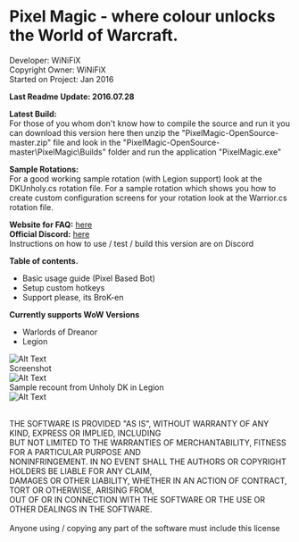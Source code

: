 # Pixel Magic - where colour unlocks the World of Warcraft.

Developer: WiNiFiX<br>
Copyright Owner: WiNiFiX<br>
Started on Project: Jan 2016<br>

**Last Readme Update: 2016.07.28**

**Latest Build:**<br>
For those of you whom don't know how to compile the source and run it you can download this version here
then unzip the "PixelMagic-OpenSource-master.zip" file and look in the "PixelMagic-OpenSource-master\PixelMagic\Builds" folder and run the application "PixelMagic.exe"

**Sample Rotations:**<br>
For a good working sample rotation (with Legion support) look at the DKUnholy.cs rotation file.
For a sample rotation which shows you how to create custom configuration screens for your rotation look at the Warrior.cs rotation file.

**Website for FAQ:** [here](http://www.ownedcore.com/forums/world-of-warcraft/world-of-warcraft-bots-programs/wow-bots-questions-requests/542750-pixel-based-bot.html)<br>
**Official Discord:** [here](https://discord.gg/0rnM62Wx5pQp8tjT)<br>
Instructions on how to use / test / build this version are on Discord

**Table of contents.**
- Basic usage guide (Pixel Based Bot)
- Setup custom hotkeys
- Support please, its BroK-en

**Currently supports WoW Versions**
- Warlords of Dreanor
- Legion

![Alt Text](http://i.imgur.com/1nplBST.png)
<br>
Screenshot
<br>
![Alt Text](http://i.imgur.com/478ZRTS.png)
<br>
Sample recount from Unholy DK in Legion
<br>
![Alt Text](http://i.imgur.com/xicfSBl.jpg)

<br>
THE SOFTWARE IS PROVIDED "AS IS", WITHOUT WARRANTY OF ANY KIND, EXPRESS OR IMPLIED, INCLUDING<br>
BUT NOT LIMITED TO THE WARRANTIES OF MERCHANTABILITY, FITNESS FOR A PARTICULAR PURPOSE AND<br>
NONINFRINGEMENT. IN NO EVENT SHALL THE AUTHORS OR COPYRIGHT HOLDERS BE LIABLE FOR ANY CLAIM,<br>
DAMAGES OR OTHER LIABILITY, WHETHER IN AN ACTION OF CONTRACT, TORT OR OTHERWISE, ARISING FROM,<br>
OUT OF OR IN CONNECTION WITH THE SOFTWARE OR THE USE OR OTHER DEALINGS IN THE SOFTWARE.<br>
<br>
Anyone using / copying any part of the software must include this license<br>
<br>